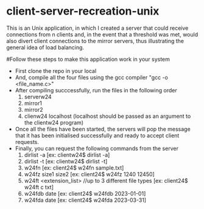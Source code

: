 # client-server-recreation-unix
This is an Unix application, in which I created a server that could receive connections from n clients and, in the event that a threshold was met, would also divert client connections to the mirror servers, thus illustrating the general idea of load balancing.

#Follow these steps to make this application work in your system
- First clone the repo in your local
- And, compile all the four files using the gcc compiler
  "gcc -o <runnable> <file_name.c>"
- After compiling succcessfully, run the files in the following order
  1. serverw24
  2. mirror1
  3. mirror2
  4. clienw24 localhost (localhost should be passed as an argument to the clientw24 program)
- Once all the files have been started, the servers will pop the message that it has been initialised successfully and ready to accept client requests.
- Finally, you can request the following commands from the server
  1. dirlist -a [ex: clientw24$ dirlist -a]
  2. dirlist -t [ex: clientw24$ dirlist -t]
  3. w24fn <filename> [ex: client24$ w24fn sample.txt]
  4. w24fz size1 size2 [ex: client24$ w24fz 1240 12450]
  5. w24ft <extension_list> //up to 3 different file types [ex: client24$ w24ft c txt]
  6. w24fdb date [ex: client24$ w24fdb 2023-01-01]
  7. w24fda date [ex: client24$ w24fda 2023-03-31]

